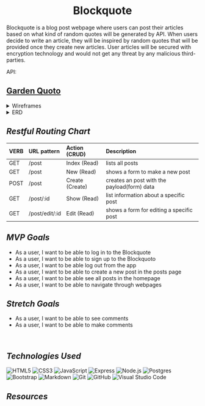 <div align="center">
 <h1>Blockquote</h1>
</div>
Blockquote is a blog post webpage where users can post their articles based on what kind of random quotes will be generated by API. When users decide to write an article, they will be inspired by random quotes that will be provided once they create new articles. User articles will be secured with encryption technology and would not get any threat by any malicious third-parties.

API:<h2><a href="https://pprathameshmore.github.io/QuoteGarden/">Garden Quoto</a></h2>

<details>
<summary>Wireframes</summary>

![blockquoto](./images/login.jpg)
![blockquoto](./images/home.jpg)
![blockquoto](./images/posts.jpg)
</details>
<details>

<summary>ERD</summary>

![blockquoto](./images/erd.jpg)

</details>

## _Restful Routing Chart_

| VERB | URL pattern | Action \(CRUD\) | Description |
| :--- | :--- | :--- | :--- |
| GET | /post | Index \(Read\) | lists all posts |
| GET | /post | New \(Read\) | shows a form to make a new post |
| POST| /post | Create \(Create\) | creates an post with the payload\(form\) data |
| GET | /post/:id | Show \(Read\) | list information about a specific post |
| GET | /post/edit/:id | Edit \(Read\) | shows a form for editing a specific post |

## _MVP Goals_

- As a user, I want to be able to log in to the Blockquote
- As a user, I want to be able to sign up to the Blockquoto
- As a user, I want to be able log out from the app
- As a user, I want to be able to create a new post in the posts page
- As a user, I want to be able see all posts in the homepage
- As a user, I want to be able to navigate through webpages

## _Stretch Goals_

- As a user, I want to be able to see comments
- As a user, I want to be able to make comments

<br>

## _Technologies Used_

![HTML5](https://img.shields.io/badge/-HTML5-333?style=flat&logo=html5)
![CSS3](https://img.shields.io/badge/-CSS-333?style=flat&logo=css3)
![JavaScript](https://img.shields.io/badge/-JavaScript-333?style=flat&logo=javascript)
![Express](https://img.shields.io/badge/-Express-333?style=flat&logo=express)
![Node.js](https://img.shields.io/badge/-Node.js-333?style=flat&logo=node.js)
![Postgres](https://img.shields.io/badge/postgres-%23316192.svg?style=for-the-badge&logo=postgresql&logoColor=white)
![Bootstrap](https://img.shields.io/badge/Bootstrap-563D7C?style=for-the-badge&logo=bootstrap&logoColor=white)
![Markdown](https://img.shields.io/badge/markdown-%23000000.svg?style=for-the-badge&logo=markdown&logoColor=white)
![Git](https://img.shields.io/badge/git-%23F05033.svg?style=for-the-badge&logo=git&logoColor=white)
![GitHub](https://img.shields.io/badge/github-%23121011.svg?style=for-the-badge&logo=github&logoColor=white)
![Visual Studio Code](https://img.shields.io/badge/Visual%20Studio%20Code-0078d7.svg?style=for-the-badge&logo=visual-studio-code&logoColor=white)

## _Resources_
